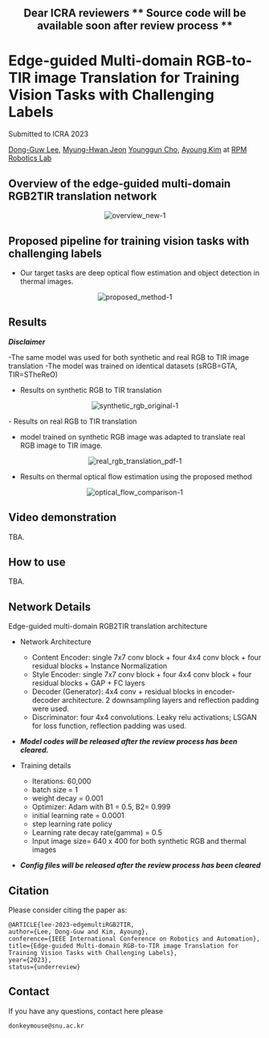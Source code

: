 <h2 align="center">
  Dear ICRA reviewers
  ** Source code will be available soon after review process **
</h2>

# Edge-guided Multi-domain RGB-to-TIR image Translation for Training Vision Tasks with Challenging Labels 
Submitted to ICRA 2023 

<div align="left">  
  <a href="https://scholar.google.com/citations?user=u6VDnlgAAAAJ&hl=ko&oi=ao">Dong-Guw Lee</a>,  
  <a href="https://scholar.google.co.kr/citations?user=ivOqySYAAAAJ">Myung-Hwan Jeon</a>
  <a href="https://scholar.google.com/citations?user=W5MOKWIAAAAJ&hl=ko&oi=ao">Younggun Cho</a>,  
  <a href="https://ayoungk.github.io/">Ayoung Kim</a> at <a href="https://rpm.snu.ac.kr">RPM Robotics Lab</a>
</div>


## Overview of the edge-guided multi-domain RGB2TIR translation network


 <div align="center">
    
  ![overview_new-1](https://user-images.githubusercontent.com/91654037/192519743-d21b8957-176b-44c7-a138-22bbfc79fd7b.png)

 </div>


## Proposed pipeline for training vision tasks with challenging labels

- Our target tasks are deep optical flow estimation and object detection in thermal images.


 <div align="center">
    
 ![proposed_method-1](https://user-images.githubusercontent.com/91654037/192519964-302b09af-c368-4ee3-81c8-7d45a5065561.png)


 </div>



## Results

***Disclaimer***

-The same model was used for both synthetic and real RGB to TIR image translation
-The model was trained on identical datasets (sRGB=GTA, TIR=STheReO)

- Results on synthetic RGB to TIR translation


 <div align="center">
    
 ![synthetic_rgb_original-1](https://user-images.githubusercontent.com/91654037/192520365-aab88340-b02a-4836-a810-a0569585588a.png)
 </div>
- Results on real RGB to TIR translation

  - model trained on synthetic RGB image was adapted to translate real RGB image to TIR image. 

 <div align="center">
    
 ![real_rgb_translation_pdf-1](https://user-images.githubusercontent.com/91654037/192520440-ca12d290-701d-48f3-bdf9-1c49404bb7fd.png)

 </div>

- Results on thermal optical flow estimation using the proposed method

<div align="center">
 
  ![optical_flow_comparison-1](https://user-images.githubusercontent.com/91654037/192520499-a250d58d-14b1-4ae9-9b33-75e64c568537.png)
 
</div>




## Video demonstration

TBA.

## How to use

 TBA.


## Network Details


Edge-guided multi-domain RGB2TIR translation architecture

- Network Architecture



  - Content Encoder: single 7x7 conv block + four 4x4 conv block + four residual blocks + Instance Normalization
  - Style Encoder: single 7x7 conv block + four 4x4 conv block + four residual blocks + GAP + FC layers
  - Decoder (Generator): 4x4 conv + residual blocks in encoder-decoder architecture. 2 downsampling layers and reflection padding were used. 
  - Discriminator: four 4x4 convolutions. Leaky relu activations; LSGAN for loss function, reflection padding was used. 



- ***Model codes will be released after the review process has been cleared.***


- Training details

  - Iterations: 60,000
  - batch size = 1
  - weight decay = 0.001
  - Optimizer: Adam with B1 = 0.5, B2= 0.999
  - initial learning rate = 0.0001
  - step learning rate policy 
  - Learning rate decay rate(gamma) = 0.5
  - Input image size= 640 x 400 for both synthetic RGB and thermal images
 - ***Config files will be released after the review process has been cleared***


 

## Citation

Please consider citing the paper as:
```
@ARTICLE{lee-2023-edgemultiRGB2TIR,
author={Lee, Dong-Guw and Kim, Ayoung},
conference={IEEE International Conference on Robotics and Automation}, 
title={Edge-guided Multi-domain RGB-to-TIR image Translation for Training Vision Tasks with Challenging Labels}, 
year={2023},
status={underreview}

```

## Contact
If you have any questions, contact here please
```
donkeymouse@snu.ac.kr
```
